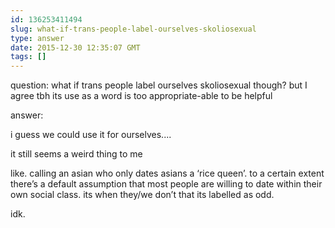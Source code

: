 ```yaml
---
id: 136253411494
slug: what-if-trans-people-label-ourselves-skoliosexual
type: answer
date: 2015-12-30 12:35:07 GMT
tags: []
---
```

question: what if trans people label ourselves skoliosexual though? but I agree tbh its use as a word is too appropriate-able to be helpful

answer: <p>i guess we could use it for ourselves....</p><p>it still seems a weird thing to me</p><p>like. calling an asian who only dates asians a&nbsp;‘rice queen’. to a certain extent there’s a default assumption that most people are willing to date within their own social class. its when they/we don’t that its labelled as odd.</p><p>idk.</p>